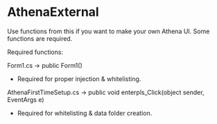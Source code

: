 # AthenaExternal
Use functions from this if you want to make your own Athena UI. Some functions are required.


Required functions:

Form1.cs -> public Form1()
* Required for proper injection & whitelisting.

AthenaFirstTimeSetup.cs -> public void enterpls_Click(object sender, EventArgs e)
* Required for whitelisting & data folder creation.
